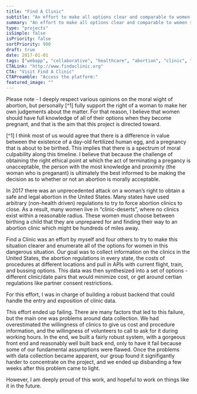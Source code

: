```yaml
---
title: "Find A Clinic"
subtitle: "An effort to make all options clear and comparable to women seeking an abortion"
summary: "An effort to make all options clear and comparable to women seeking an abortion"
type: "projects"
isSimple: false
isPriority: false
sortPriority: 900
draft: true
date: 2017-01-01
tags: ["webapp", "collaborative", "healthcare", "abortion", "clinic", "backend"]
CTALink: "http://www.findaclinic.org"
CTA: "Visit Find A Clinic"
CTAPreamble: "Access the platform:"
featured_image: ""
---
```


Please note - I deeply respect various opinions on the moral wight of abortion, but personally [^1] fully support the right of a woman to make her own judgements about the matter. For that reason, I believe that women should have full knowledge of all of their options when they become pregnant, and that is the aim that this project is directed toward.

[^1] I think most of us would agree that there is a difference in value between the existence of a day-old fertilized human egg, and a pregnancy that is about to be birthed. This implies that there is a spectrum of moral culpability along this timeline. I believe that because the challenge of obtaining the right ethical point at which the act of terminating a pregancy is unacceptable, the person with the most knowledge and proximity (the woman who is preganant) is ultimately the best informed to be making the decision as to whether or not an abortion is morally acceptable.

In 2017 there was an unprecedented attack on a woman’s right to obtain a safe and legal abortion in the United States.  Many states have used arbitrary (non-health driven) regulations to try to force abortion clinics to close.  As a result, many women live in “clinic-deserts”, where no clinics exist within a reasonable radius.  These women must choose between birthing a child that they are unprepared for and finding their way to an abortion clinic which might be hundreds of miles away. 

Find a Clinic was an effort by myself and four others to try to make this situation clearer and enumerate all of the options for women in this dangerous situation.  Our goal was to collect information on the clinics in the United States, the abortion regulations in every state, the costs of procedures at different locations and pull in APIs with current flight, train, and bussing options. This data was then synthesized into a set of options - different clinic/date pairs that would minimize cost, or get around certian regulations like partner consent restrictions.

For this effort, I was in charge of building a robust backend that could handle the entry and exposition of clinic data. 

This effort ended up failing. There are many factors that led to this failure, but the main one was problems around data collection. We had overestimated the willingness of clinics to give us cost and procedure information, and the willingness of volunteers to call to ask for it during working hours.  In the end, we built a fairly robust system, with a gorgeous front end and reasonably well built back end, only to have it fail because some of our fundamental assumptions were flawed. Once the problems with data collection became apparent, our group found it signifigantly harder to concentrate on the project, and we ended up disbanding a few weeks after this problem came to light.

However, I am deeply proud of this work, and hopeful to work on things like it in the future. 